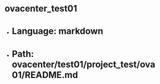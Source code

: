 # ovacenter_test01
    
- # Language: markdown
- # Path: ovacenter/test01/project_test/ova01/README.md
